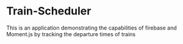 # Train-Scheduler
This is an application demonstrating the capabilities of firebase and Moment.js by tracking the departure times of trains
